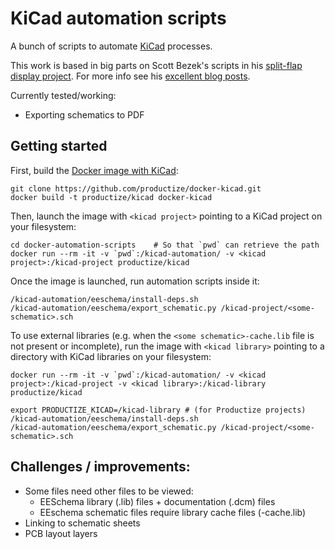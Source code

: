 KiCad automation scripts
========================

A bunch of scripts to automate [KiCad] processes.

This work is based in big parts on Scott Bezek's scripts in his
[split-flap display project][split-flap].
For more info see his [excellent blog posts][scot's blog].

Currently tested/working:

- Exporting schematics to PDF

## Getting started

First, build the [Docker image with KiCad][docker-kicad]:

```
git clone https://github.com/productize/docker-kicad.git
docker build -t productize/kicad docker-kicad
```

Then, launch the image with `<kicad project>` pointing to a KiCad project on
your filesystem:

```
cd docker-automation-scripts    # So that `pwd` can retrieve the path
docker run --rm -it -v `pwd`:/kicad-automation/ -v <kicad project>:/kicad-project productize/kicad
```

Once the image is launched, run automation scripts inside it:

```
/kicad-automation/eeschema/install-deps.sh
/kicad-automation/eeschema/export_schematic.py /kicad-project/<some-schematic>.sch
```

To use external libraries (e.g. when the `<some schematic>-cache.lib` file is
not present or incomplete), run the image with `<kicad library>` pointing to a
directory with KiCad libraries on your filesystem:

```
docker run --rm -it -v `pwd`:/kicad-automation/ -v <kicad project>:/kicad-project -v <kicad library>:/kicad-library productize/kicad

export PRODUCTIZE_KICAD=/kicad-library # (for Productize projects)
/kicad-automation/eeschema/install-deps.sh
/kicad-automation/eeschema/export_schematic.py /kicad-project/<some-schematic>.sch
```

## Challenges / improvements:

- Some files need other files to be viewed:
	- EESchema library (.lib) files + documentation (.dcm) files
	- EEschema schematic files require library cache files (-cache.lib)
- Linking to schematic sheets
- PCB layout layers

[KiCad]: http://kicad-pcb.org/
[split-flap]: https://github.com/scottbez1/splitflap
[scot's blog]: https://scottbezek.blogspot.be/2016/04/scripting-kicad-pcbnew-exports.html
[docker-kicad]: https://github.com/productize/docker-kicad
